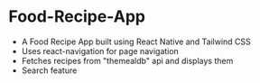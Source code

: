 # Food-Recipe-App
- A Food Recipe App built using React Native and Tailwind CSS
- Uses react-navigation for page navigation
- Fetches recipes from "themealdb" api and displays them
- Search feature
